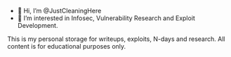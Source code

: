 - 👋 Hi, I’m @JustCleaningHere
- 👀 I’m interested in Infosec, Vulnerability Research and Exploit Development.

This is my personal storage for writeups, exploits, N-days and research.
All content is for educational purposes only.

<!---
JustCleaningHere/JustCleaningHere is a ✨ special ✨ repository because its `README.md` (this file) appears on your GitHub profile.
You can click the Preview link to take a look at your changes.
--->
